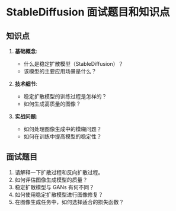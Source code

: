 # StableDiffusion 面试题目和知识点

## 知识点

1. **基础概念**:
    - 什么是稳定扩散模型（StableDiffusion）？
    - 该模型的主要应用场景是什么？

2. **技术细节**:
    - 稳定扩散模型的训练过程是怎样的？
    - 如何生成高质量的图像？

3. **实战问题**:
    - 如何处理图像生成中的模糊问题？
    - 如何在训练中提高模型的稳定性？

## 面试题目

1. 请解释一下扩散过程和反向扩散过程。
2. 如何评估图像生成模型的质量？
3. 稳定扩散模型与 GANs 有何不同？
4. 如何使用稳定扩散模型进行图像修复？
5. 在图像生成任务中，如何选择适合的损失函数？
